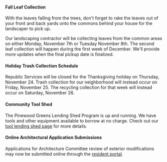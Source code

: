 #### Fall Leaf Collection

With the leaves falling from the trees, don't forget to rake the leaves out of your front and back yards onto the commons behind your house for the landscaper to pick up.

Our landscaping contractor will be collecting leaves from the common areas on either Monday, November 7th or Tuesday November 8th.  The second leaf collection will happen during the first week of December.  We'll provide more updates when the final pickup date is finalized.

#### Holiday Trash Collection Schedule

Republic Services will be closed for the Thanksgiving holiday on Thursday, November 24.  Trash collection for our neighborhood will instead occur on Friday, November 25.  The recycling collection for that week will instead occur on Saturday, November 26.

#### Community Tool Shed

The Pinewood Greens Lending Shed Program is up and running.  We have tools and other equipment available to borrow at no charge. Check out our [tool lending shed page](toolshed.html) for more details.

#### Online Architectural Application Submissions

Applications for Architecture Committee review of exterior modifications may now be submitted online through the [resident portal](http://www.ciranet.com/ResidentPortal).
